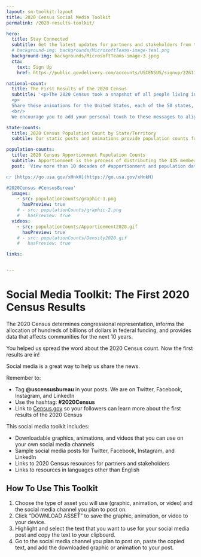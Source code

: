 ```yaml
---
layout: sm-toolkit-layout
title: 2020 Census Social Media Toolkit
permalink: /2020-results-toolkit/

hero:
  title: Stay Connected
  subtitle: Get the latest updates for partners and stakeholders from the U.S. Census Bureau.
  # background-img: backgrounds/MicrosoftTeams-image-teal.png
  background-img: backgrounds/MicrosoftTeams-image-3.jpeg
  cta: 
    text: Sign Up
    href: https://public.govdelivery.com/accounts/USCENSUS/signup/22611

national-count:
  title: The First Results of the 2020 Census
  subtitle: '<p>The 2020 Census took a snapshot of all people living in the United States on April 1, 2020 and the results are in. According to the 2020 Census, the number of people living in the United States was 331,449,281.</p>
  <p>
  Share these animations for the United States, each of the 50 states, the District of Columbia, and Puerto Rico.
  <br/>
  We encourage you to add your personal touch to these messages to align with the interests of your audience.</p>'

state-counts: 
  title: 2020 Census Population Count by State/Territory
  subtile: Our static posts and animations provide population counts for all 50 states, the District of Columbia, and Puerto Rico. Each product shows changes from the 2010 Census to the 2020 Census by geography.

population-counts:
  title: 2020 Census Apportionment Population Counts
  subtitle: Apportionment is the process of distributing the 435 memberships, or seats, in the U.S. House of Representatives among the 50 states based on the apportionment population counts from the 2020 Census. The “Historical Apportionment Data Map” displays apportionment results for each census from 1910 to 2020.
  post: 'View more than 10 decades of #apportionment and population data by exploring our updated, Interactive Historical Apportionment Data Map

👉 [https://go.usa.gov/xHnkH](https://go.usa.gov/xHnkH) 

#2020Census #CensusBureau'
  images: 
    - src: populationCounts/graphic-1.png
      hasPreview: true
    # - src: populationCounts/graphic-2.png
    #   hasPreview: true
  videos:
    - src: populationCounts/Apportionment2020.gif
      hasPreview: true
    # - src: populationCounts/Density2020.gif
    #   hasPreview: true

links:
  

---
```

# Social Media Toolkit: The First 2020 Census Results
The 2020 Census determines congressional representation, informs the allocation of hundreds of billions of dollars in federal funding, and provides data that affects communities for the next 10 years.

You helped us spread the word about the 2020 Census count. Now the first results are in!

Social media is a great way to help us share the news.

Remember to:
- Tag **@uscensusbureau** in your posts. We are on Twitter, Facebook, Instagram, and LinkedIn
- Use the hashtag: **#2020Census**
- Link to [Census.gov](https://www.census.gov/) so your followers can learn more about the first results of the 2020 Census

This social media toolkit includes:
- Downloadable graphics, animations, and videos that you can use on your own social media channels
- Sample social media posts for Twitter, Facebook, Instagram, and LinkedIn
- Links to 2020 Census resources for partners and stakeholders
- Links to resources in languages other than English

## How To Use This Toolkit
1. Choose the type of asset you will use (graphic, animation, or video) and the social media channel you plan to post on.
2. Click “DOWNLOAD ASSET” to save the graphic, animation, or video to your device.
3. Highlight and select the text that you want to use for your social media post and copy the text to your clipboard.
4. Go to the social media channel you plan to post on, paste the copied text, and add the downloaded graphic or animation to your post.